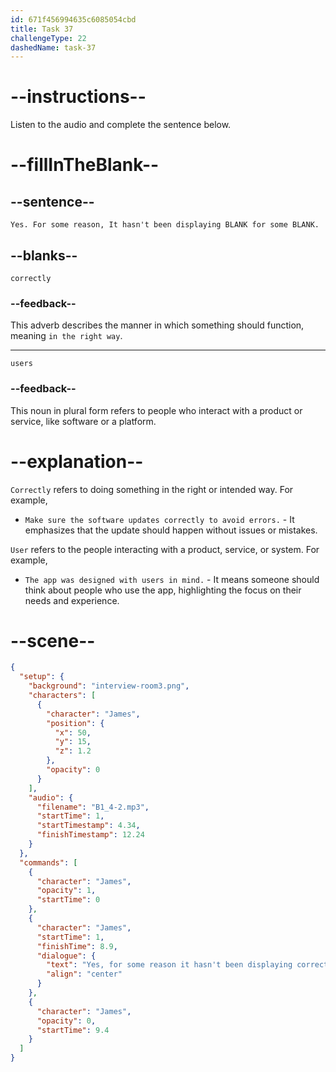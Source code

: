 ```yaml
---
id: 671f456994635c6085054cbd
title: Task 37
challengeType: 22
dashedName: task-37
---
```


<!-- (Audio) James: Yes. For some reason, It hasn't been displaying correctly for some users.  -->

# --instructions--

Listen to the audio and complete the sentence below.

# --fillInTheBlank--

## --sentence--

`Yes. For some reason, It hasn't been displaying BLANK for some BLANK.`

## --blanks--

`correctly`

### --feedback--

This adverb describes the manner in which something should function, meaning `in the right way`.

---

`users`

### --feedback--

This noun in plural form refers to people who interact with a product or service, like software or a platform.

# --explanation--

`Correctly` refers to doing something in the right or intended way. For example,

- `Make sure the software updates correctly to avoid errors.` - It emphasizes that the update should happen without issues or mistakes.

`User` refers to the people interacting with a product, service, or system. For example, 

- `The app was designed with users in mind.` - It means someone should think about people who use the app, highlighting the focus on their needs and experience.

# --scene--

```json
{
  "setup": {
    "background": "interview-room3.png",
    "characters": [
      {
        "character": "James",
        "position": {
          "x": 50,
          "y": 15,
          "z": 1.2
        },
        "opacity": 0
      }
    ],
    "audio": {
      "filename": "B1_4-2.mp3",
      "startTime": 1,
      "startTimestamp": 4.34,
      "finishTimestamp": 12.24
    }
  },
  "commands": [
    {
      "character": "James",
      "opacity": 1,
      "startTime": 0
    },
    {
      "character": "James",
      "startTime": 1,
      "finishTime": 8.9,
      "dialogue": {
        "text": "Yes, for some reason it hasn't been displaying correctly for some users. The captions are misaligned and out of sync, which isn't good for accessibility.",
        "align": "center"
      }
    },
    {
      "character": "James",
      "opacity": 0,
      "startTime": 9.4
    }
  ]
}
```
